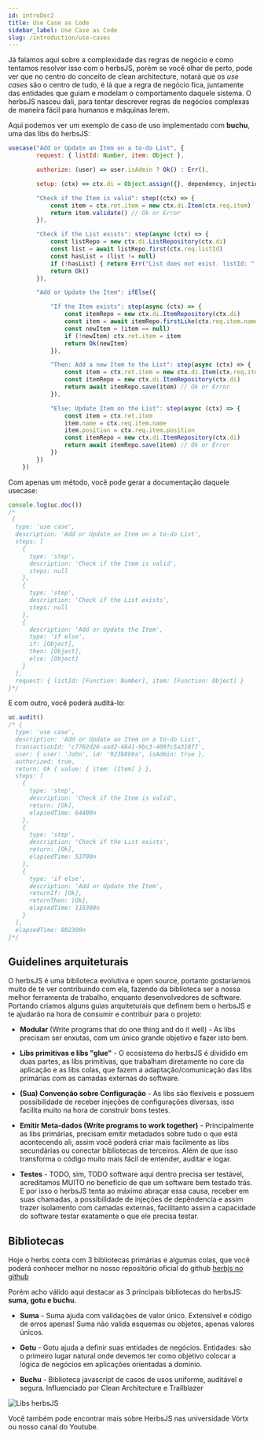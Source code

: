 ```yaml
---
id: introDoc2
title: Use Case as Code
sidebar_label: Use Case as Code
slug: /introduction/use-cases
---
```


Já falamos aqui sobre a complexidade das regras de negócio e como tentamos resolver isso com o herbsJS, porém se você olhar de perto, pode ver que no centro do conceito de clean architecture, notará que os *use cases* são o centro de tudo, é lá que a regra de negócio fica, juntamente das entidades que guiam e modelam o comportamento daquele sistema. O herbsJS nasceu dali, para tentar descrever regras de negócios complexas de maneira fácil para humanos e máquinas lerem.

Aqui podemos ver um exemplo de caso de uso implementado com **buchu**, uma das libs do herbsJS:

``` js
usecase("Add or Update an Item on a to-do List", {
        request: { listId: Number, item: Object },

        authorize: (user) => user.isAdmin ? Ok() : Err(),

        setup: (ctx) => ctx.di = Object.assign({}, dependency, injection),

        "Check if the Item is valid": step((ctx) => {
            const item = ctx.ret.item = new ctx.di.Item(ctx.req.item)
            return item.validate() // Ok or Error
        }),

        "Check if the List exists": step(async (ctx) => {
            const listRepo = new ctx.di.ListRepository(ctx.di)
            const list = await listRepo.first(ctx.req.listId)
            const hasList = (list != null)
            if (!hasList) { return Err("List does not exist. listId: " + ctx.req.listId) }
            return Ok()
        }),

        "Add or Update the Item": ifElse({

            "If the Item exists": step(async (ctx) => {
                const itemRepo = new ctx.di.ItemRepository(ctx.di)
                const item = await itemRepo.firstLike(ctx.req.item.name)
                const newItem = (item == null)
                if (!newItem) ctx.ret.item = item
                return Ok(newItem)
            }),

            "Then: Add a new Item to the List": step(async (ctx) => {
                const item = ctx.ret.item = new ctx.di.Item(ctx.req.item)
                const itemRepo = new ctx.di.ItemRepository(ctx.di)
                return await itemRepo.save(item) // Ok or Error
            }),

            "Else: Update Item on the List": step(async (ctx) => {
                const item = ctx.ret.item
                item.name = ctx.req.item.name
                item.position = ctx.req.item.position
                const itemRepo = new ctx.di.ItemRepository(ctx.di)
                return await itemRepo.save(item) // Ok or Error
            })
        })
    })
```

Com apenas um método, você pode gerar a documentação daquele usecase:
``` js
console.log(uc.doc())
/*
 {
  type: 'use case',
  description: 'Add or Update an Item on a to-do List',
  steps: [
    {
      type: 'step',
      description: 'Check if the Item is valid',
      steps: null
    },
    {
      type: 'step',
      description: 'Check if the List exists',
      steps: null
    },
    {
      description: 'Add or Update the Item',
      type: 'if else',
      if: [Object],
      then: [Object],
      else: [Object]
    }
  ],
  request: { listId: [Function: Number], item: [Function: Object] }
}*/
```

E com outro, você poderá auditá-lo:

``` js
uc.audit()
/* {
  type: 'use case',
  description: 'Add or Update an Item on a to-do List',
  transactionId: 'c7702d26-aad2-4641-9bc3-409fc5a310f7',
  user: { user: 'John', id: '923b8b9a', isAdmin: true },
  authorized: true,
  return: Ok { value: { item: [Item] } },
  steps: [
    {
      type: 'step',
      description: 'Check if the Item is valid',
      return: [Ok],
      elapsedTime: 64400n
    },
    {
      type: 'step',
      description: 'Check if the List exists',
      return: [Ok],
      elapsedTime: 53700n
    },
    {
      type: 'if else',
      description: 'Add or Update the Item',
      returnIf: [Ok],
      returnThen: [Ok],
      elapsedTime: 119300n
    }
  ],
  elapsedTime: 802300n
}*/
```

## Guidelines arquiteturais

O herbsJS é uma biblioteca evolutiva e open source, portanto gostaríamos muito de te ver contribuindo com ela, fazendo da biblioteca ser a nossa melhor ferramenta de trabalho, enquanto desenvolvedores de software. Portando criamos alguns guias arquiteturais que definem bem o herbsJS e te ajudarão na hora de consumir e contribuir para o projeto:

- **Modular** (Write programs that do one thing and do it well) - As libs precisam ser enxutas, com um único grande objetivo e fazer isto bem.

- **Libs primitivas e libs "glue"** - O ecosistema do herbsJS é dividido em duas partes, as libs primitivas, que trabalham diretamente no core da aplicação e as libs colas, que fazem a adaptação/comunicação das libs primárias com as camadas externas do software.

- **(Sua) Convenção sobre Configuração** - As libs são flexíveis e possuem possibilidade de receber injeções de configurações diversas, isso facilita muito na hora de construir bons testes.

- **Emitir Meta-dados (Write programs to work together)** - Principalmente as libs primárias, precisam emitir metadados sobre tudo o que está acontecendo ali, assim você poderá criar mais facilmente as libs secundárias ou conectar bibliotecas de terceiros. Além de que isso transforma o código muito mais fácil de entender, auditar e logar.

- **Testes** - TODO, sim, TODO software aqui dentro precisa ser testável, acreditamos MUITO no benefício de que um software bem testado trás. E por isso o herbsJS tenta ao máximo abraçar essa causa, receber em suas chamadas, a possibilidade de injeções de depêndencia e assim trazer isolamento com camadas externas, facilitanto assim a capacidade do software testar exatamente o que ele precisa testar.


## Bibliotecas

Hoje o herbs conta com 3 bibliotecas primárias e algumas colas, que você poderá conhecer melhor no nosso repositório oficial do github [herbjs no github](https://github.com/herbsjs)

Porém acho válido aqui destacar as 3 principais bibliotecas do herbsJS: **suma, gotu e buchu**.

- **Suma** - Suma ajuda com validações de valor único. Extensível e código de erros apenas! Suma não valida esquemas ou objetos, apenas valores únicos.

- **Gotu** - Gotu ajuda a definir suas entidades de negócios. Entidades: são o primeiro lugar natural onde devemos ter como objetivo colocar a lógica de negócios em aplicações orientadas a domínio.

- **Buchu** - Biblioteca javascript de casos de usos uniforme, auditável e segura. Influenciado por Clean Architecture e Trailblazer


![Libs herbsJS](/img/herbsjs_libs.png)

Você também pode encontrar mais sobre HerbsJS nas universidade Vórtx ou nosso canal do Youtube.